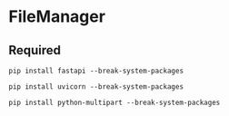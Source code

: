 # FileManager

## Required
```pip install fastapi --break-system-packages```

```pip install uvicorn --break-system-packages```

```pip install python-multipart --break-system-packages```

